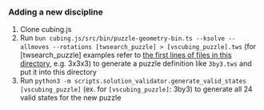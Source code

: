 ### Adding a new discipline

1. Clone cubing.js
2. Run `bun cubing.js/src/bin/puzzle-geometry-bin.ts --ksolve --allmoves --rotations [twsearch_puzzle] > [vscubing_puzzle].tws` (for [twsearch_puzzle] examples refer to [the first lines of files in this directory](https://github.com/cubing/twsearch/tree/main/samples/main), e.g. 3x3x3) to generate a puzzle definition like `3by3.tws` and put it into this directory
3. Run `python3 -m scripts.solution_validator.generate_valid_states [vscubing_puzzle]` (ex. for `[vscubing_puzzle]`: 3by3) to generate all 24 valid states for the new puzzle
